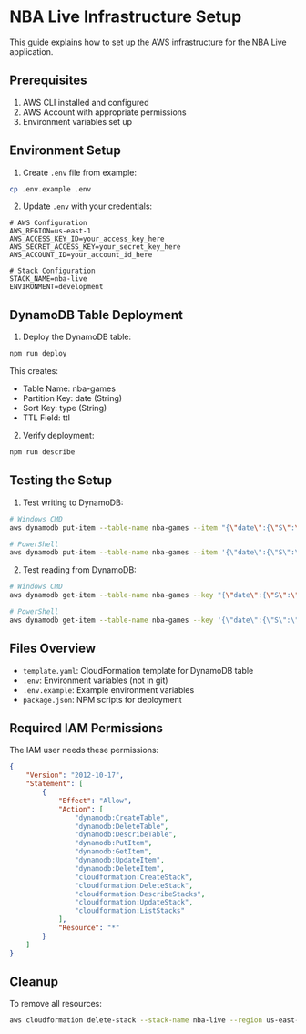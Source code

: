# NBA Live Infrastructure Setup

This guide explains how to set up the AWS infrastructure for the NBA Live application.

## Prerequisites

1. AWS CLI installed and configured
2. AWS Account with appropriate permissions
3. Environment variables set up

## Environment Setup

1. Create `.env` file from example:

```bash
cp .env.example .env
```

2. Update `.env` with your credentials:

```env
# AWS Configuration
AWS_REGION=us-east-1
AWS_ACCESS_KEY_ID=your_access_key_here
AWS_SECRET_ACCESS_KEY=your_secret_key_here
AWS_ACCOUNT_ID=your_account_id_here

# Stack Configuration
STACK_NAME=nba-live
ENVIRONMENT=development
```

## DynamoDB Table Deployment

1. Deploy the DynamoDB table:

```bash
npm run deploy
```

This creates:
- Table Name: nba-games
- Partition Key: date (String)
- Sort Key: type (String)
- TTL Field: ttl

2. Verify deployment:

```bash
npm run describe
```

## Testing the Setup

1. Test writing to DynamoDB:

```bash
# Windows CMD
aws dynamodb put-item --table-name nba-games --item "{\"date\":{\"S\":\"2025-01-02\"},\"type\":{\"S\":\"test\"},\"ttl\":{\"N\":\"1704235200\"}}"

# PowerShell
aws dynamodb put-item --table-name nba-games --item '{\"date\":{\"S\":\"2025-01-02\"},\"type\":{\"S\":\"test\"},\"ttl\":{\"N\":\"1704235200\"}}'
```

2. Test reading from DynamoDB:

```bash
# Windows CMD
aws dynamodb get-item --table-name nba-games --key "{\"date\":{\"S\":\"2025-01-02\"},\"type\":{\"S\":\"test\"}}"

# PowerShell
aws dynamodb get-item --table-name nba-games --key '{\"date\":{\"S\":\"2025-01-02\"},\"type\":{\"S\":\"test\"}}'
```

## Files Overview

- `template.yaml`: CloudFormation template for DynamoDB table
- `.env`: Environment variables (not in git)
- `.env.example`: Example environment variables
- `package.json`: NPM scripts for deployment

## Required IAM Permissions

The IAM user needs these permissions:

```json
{
    "Version": "2012-10-17",
    "Statement": [
        {
            "Effect": "Allow",
            "Action": [
                "dynamodb:CreateTable",
                "dynamodb:DeleteTable",
                "dynamodb:DescribeTable",
                "dynamodb:PutItem",
                "dynamodb:GetItem",
                "dynamodb:UpdateItem",
                "dynamodb:DeleteItem",
                "cloudformation:CreateStack",
                "cloudformation:DeleteStack",
                "cloudformation:DescribeStacks",
                "cloudformation:UpdateStack",
                "cloudformation:ListStacks"
            ],
            "Resource": "*"
        }
    ]
}
```

## Cleanup

To remove all resources:

```bash
aws cloudformation delete-stack --stack-name nba-live --region us-east-1
```
